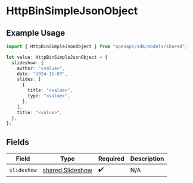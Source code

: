 # HttpBinSimpleJsonObject

## Example Usage

```typescript
import { HttpBinSimpleJsonObject } from "openapi/sdk/models/shared";

let value: HttpBinSimpleJsonObject = {
  slideshow: {
    author: "<value>",
    date: "2024-11-07",
    slides: [
      {
        title: "<value>",
        type: "<value>",
      },
    ],
    title: "<value>",
  },
};
```

## Fields

| Field                                                       | Type                                                        | Required                                                    | Description                                                 |
| ----------------------------------------------------------- | ----------------------------------------------------------- | ----------------------------------------------------------- | ----------------------------------------------------------- |
| `slideshow`                                                 | [shared.Slideshow](../../../sdk/models/shared/slideshow.md) | :heavy_check_mark:                                          | N/A                                                         |